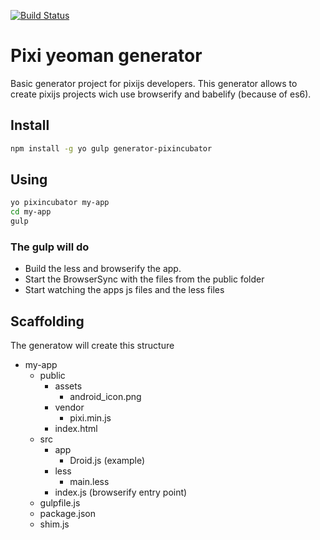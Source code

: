 [![Build Status](https://travis-ci.org/devmetal/generator-pixincubator.svg?branch=master)](https://travis-ci.org/devmetal/generator-pixincubator)

Pixi yeoman generator
=====================
Basic generator project for pixijs developers. This generator allows to create pixijs projects wich use browserify and babelify (because of es6).

Install
-------
```bash
npm install -g yo gulp generator-pixincubator
```

Using
-----

```bash
yo pixincubator my-app
cd my-app
gulp
```
### The gulp will do
* Build the less and browserify the app.
* Start the BrowserSync with the files from the public folder
* Start watching the apps js files and the less files

Scaffolding
-----------
The generatow will create this structure
* my-app
  * public
    * assets
      * android_icon.png
    * vendor
      * pixi.min.js
    * index.html
  * src
    * app
      * Droid.js (example)
    * less
      * main.less
    * index.js (browserify entry point)
  * gulpfile.js
  * package.json
  * shim.js
